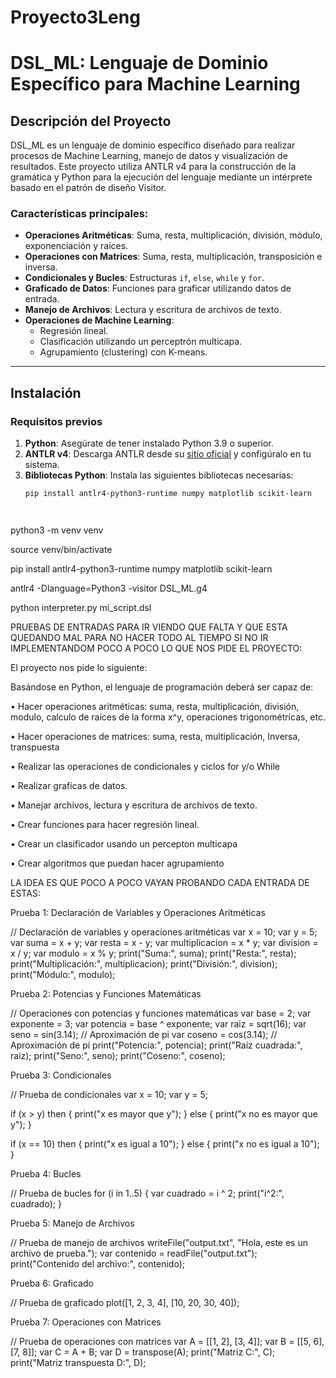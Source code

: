 # Proyecto3Leng
# DSL_ML: Lenguaje de Dominio Específico para Machine Learning

## Descripción del Proyecto
DSL_ML es un lenguaje de dominio específico diseñado para realizar procesos de Machine Learning, manejo de datos y visualización de resultados. Este proyecto utiliza ANTLR v4 para la construcción de la gramática y Python para la ejecución del lenguaje mediante un intérprete basado en el patrón de diseño Visitor.

### Características principales:
- **Operaciones Aritméticas**: Suma, resta, multiplicación, división, módulo, exponenciación y raíces.
- **Operaciones con Matrices**: Suma, resta, multiplicación, transposición e inversa.
- **Condicionales y Bucles**: Estructuras `if`, `else`, `while` y `for`.
- **Graficado de Datos**: Funciones para graficar utilizando datos de entrada.
- **Manejo de Archivos**: Lectura y escritura de archivos de texto.
- **Operaciones de Machine Learning**:
  - Regresión lineal.
  - Clasificación utilizando un perceptrón multicapa.
  - Agrupamiento (clustering) con K-means.

---

## Instalación

### Requisitos previos
1. **Python**: Asegúrate de tener instalado Python 3.9 o superior.
2. **ANTLR v4**: Descarga ANTLR desde su [sitio oficial](https://www.antlr.org/) y configúralo en tu sistema.
3. **Bibliotecas Python**:
   Instala las siguientes bibliotecas necesarias:
   ```bash
   pip install antlr4-python3-runtime numpy matplotlib scikit-learn




python3 -m venv venv

source venv/bin/activate

pip install antlr4-python3-runtime numpy matplotlib scikit-learn

antlr4 -Dlanguage=Python3 -visitor DSL_ML.g4

python interpreter.py mi_script.dsl



PRUEBAS DE ENTRADAS PARA IR VIENDO QUE FALTA Y QUE ESTA QUEDANDO MAL PARA NO HACER TODO AL TIEMPO SI NO IR IMPLEMENTANDOM POCO A POCO LO QUE NOS PIDE EL PROYECTO: 

El proyecto nos pide lo siguiente: 

Basándose en Python, el lenguaje de programación deberá ser capaz de:

• Hacer operaciones aritméticas: suma, resta, multiplicación, 
división, modulo, calculo de raíces de la forma x^y, operaciones 
trigonométricas, etc.

• Hacer operaciones de matrices: suma, resta, multiplicación, Inversa, 
transpuesta

• Realizar las operaciones de condicionales y ciclos for y/o While

• Realizar graficas de datos.

• Manejar archivos, lectura y escritura de archivos de texto.

• Crear funciones para hacer regresión lineal.

• Crear un clasificador usando un percepton multicapa

• Crear algoritmos que puedan hacer agrupamiento

LA IDEA ES QUE POCO A POCO VAYAN PROBANDO CADA ENTRADA DE ESTAS: 

Prueba 1: Declaración de Variables y Operaciones Aritméticas

// Declaración de variables y operaciones aritméticas
var x = 10;
var y = 5;
var suma = x + y;
var resta = x - y;
var multiplicacion = x * y;
var division = x / y;
var modulo = x % y;
print("Suma:", suma);
print("Resta:", resta);
print("Multiplicación:", multiplicacion);
print("División:", division);
print("Módulo:", modulo);

Prueba 2: Potencias y Funciones Matemáticas

// Operaciones con potencias y funciones matemáticas
var base = 2;
var exponente = 3;
var potencia = base ^ exponente;
var raiz = sqrt(16);
var seno = sin(3.14); // Aproximación de pi
var coseno = cos(3.14); // Aproximación de pi
print("Potencia:", potencia);
print("Raíz cuadrada:", raiz);
print("Seno:", seno);
print("Coseno:", coseno);

Prueba 3: Condicionales

// Prueba de condicionales
var x = 10;
var y = 5;

if (x > y) then {
    print("x es mayor que y");
} else {
    print("x no es mayor que y");
}

if (x == 10) then {
    print("x es igual a 10");
} else {
    print("x no es igual a 10");
}

Prueba 4: Bucles

// Prueba de bucles
for (i in 1..5) {
    var cuadrado = i ^ 2;
    print("i^2:", cuadrado);
}

Prueba 5: Manejo de Archivos

// Prueba de manejo de archivos
writeFile("output.txt", "Hola, este es un archivo de prueba.");
var contenido = readFile("output.txt");
print("Contenido del archivo:", contenido);

Prueba 6: Graficado

// Prueba de graficado
plot([1, 2, 3, 4], [10, 20, 30, 40]);

Prueba 7: Operaciones con Matrices

// Prueba de operaciones con matrices
var A = [[1, 2], [3, 4]];
var B = [[5, 6], [7, 8]];
var C = A + B;
var D = transpose(A);
print("Matriz C:", C);
print("Matriz transpuesta D:", D);



